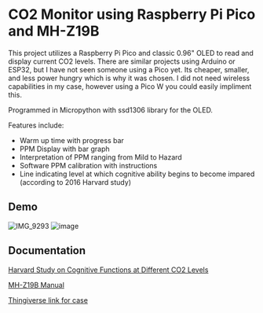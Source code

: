 
# CO2 Monitor using Raspberry Pi Pico and MH-Z19B

This project utilizes a Raspberry Pi Pico and classic 0.96" OLED to read and display current CO2 levels. There are similar projects using Arduino or ESP32, but I have not seen someone using a Pico yet. Its cheaper, smaller, and less power hungry which is why it was chosen. I did not need wireless capabilities in my case, however using a Pico W you could easily impliment this. 

Programmed in Micropython with ssd1306 library for the OLED.

Features include:

- Warm up time with progress bar
- PPM Display with bar graph
- Interpretation of PPM ranging from Mild to Hazard
- Software PPM calibration with instructions
- Line indicating level at which cognitive ability begins to become impared (according to 2016 Harvard study)

## Demo
![IMG_9293](https://github.com/SkelaKing/Pico-CO2/assets/104640817/ba601b1c-f63b-4249-a12c-aa14c3a2b810)
![image](https://github.com/SkelaKing/Pico-CO2/assets/104640817/0eaa53b9-7859-4819-a5e8-ba08476ae5f4)



## Documentation

[Harvard Study on Cognitive Functions at Different CO2 Levels](https://dash.harvard.edu/bitstream/handle/1/27662232/4892924.pdf?sequence=1)

[MH-Z19B Manual](https://www.winsen-sensor.com/d/files/infrared-gas-sensor/ndir-co2-sensor/mh-z19b-co2-manual(ver1_6).pdf)

[Thingiverse link for case](https://www.thingiverse.com/skelakinghd/designs)
